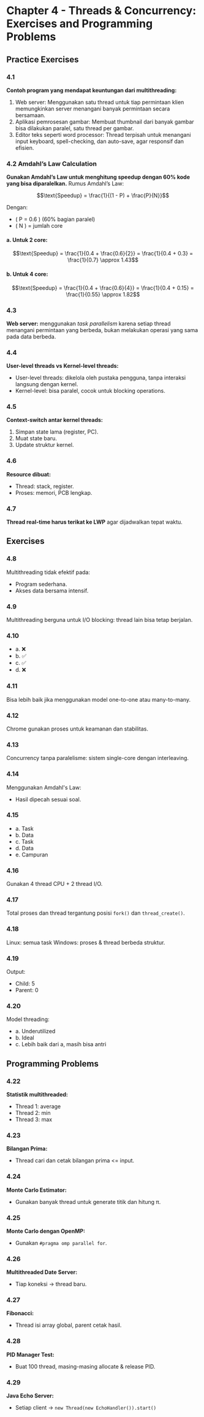 # Chapter 4 - Threads & Concurrency: Exercises and Programming Problems

## Practice Exercises
### 4.1
**Contoh program yang mendapat keuntungan dari multithreading:**
1. Web server: Menggunakan satu thread untuk tiap permintaan klien memungkinkan server menangani banyak permintaan secara bersamaan.  
2. Aplikasi pemrosesan gambar: Membuat thumbnail dari banyak gambar bisa dilakukan paralel, satu thread per gambar.  
3. Editor teks seperti word processor: Thread terpisah untuk menangani input keyboard, spell-checking, dan auto-save, agar responsif dan efisien.  

### 4.2 Amdahl’s Law Calculation
**Gunakan Amdahl’s Law untuk menghitung speedup dengan 60% kode yang bisa diparalelkan.**
Rumus Amdahl’s Law:
```math
\text{Speedup} = \frac{1}{(1 - P) + \frac{P}{N}}
```
Dengan:
- \( P = 0.6 \) (60% bagian paralel)
- \( N \) = jumlah core
#### a. Untuk 2 core:
```math
\text{Speedup} = \frac{1}{0.4 + \frac{0.6}{2}} = \frac{1}{0.4 + 0.3} = \frac{1}{0.7} \approx 1.43
```
#### b. Untuk 4 core:
```math
\text{Speedup} = \frac{1}{0.4 + \frac{0.6}{4}} = \frac{1}{0.4 + 0.15} = \frac{1}{0.55} \approx 1.82
```



### 4.3
**Web server:** menggunakan *task parallelism* karena setiap thread menangani permintaan yang berbeda, bukan melakukan operasi yang sama pada data berbeda.


### 4.4
**User-level threads vs Kernel-level threads:**
- User-level threads: dikelola oleh pustaka pengguna, tanpa interaksi langsung dengan kernel.
- Kernel-level: bisa paralel, cocok untuk blocking operations.

### 4.5
**Context-switch antar kernel threads:**
1. Simpan state lama (register, PC).
2. Muat state baru.
3. Update struktur kernel.

### 4.6
**Resource dibuat:**
- Thread: stack, register.
- Proses: memori, PCB lengkap.

### 4.7
**Thread real-time harus terikat ke LWP** agar dijadwalkan tepat waktu.

## Exercises

### 4.8
Multithreading tidak efektif pada:
- Program sederhana.
- Akses data bersama intensif.

### 4.9
Multithreading berguna untuk I/O blocking: thread lain bisa tetap berjalan.

### 4.10
- a. ❌
- b. ✅
- c. ✅
- d. ❌

### 4.11
Bisa lebih baik jika menggunakan model one-to-one atau many-to-many.

### 4.12
Chrome gunakan proses untuk keamanan dan stabilitas.

### 4.13
Concurrency tanpa paralelisme: sistem single-core dengan interleaving.

### 4.14
Menggunakan Amdahl's Law:
- Hasil dipecah sesuai soal.

### 4.15
- a. Task
- b. Data
- c. Task
- d. Data
- e. Campuran

### 4.16
Gunakan 4 thread CPU + 2 thread I/O.

### 4.17
Total proses dan thread tergantung posisi `fork()` dan `thread_create()`.

### 4.18
Linux: semua task
Windows: proses & thread berbeda struktur.

### 4.19
Output:
- Child: 5
- Parent: 0

### 4.20
Model threading:
- a. Underutilized
- b. Ideal
- c. Lebih baik dari a, masih bisa antri

## Programming Problems

### 4.22
**Statistik multithreaded:**
- Thread 1: average
- Thread 2: min
- Thread 3: max

### 4.23
**Bilangan Prima:**
- Thread cari dan cetak bilangan prima <= input.

### 4.24
**Monte Carlo Estimator:**
- Gunakan banyak thread untuk generate titik dan hitung π.

### 4.25
**Monte Carlo dengan OpenMP:**
- Gunakan `#pragma omp parallel for`.

### 4.26
**Multithreaded Date Server:**
- Tiap koneksi → thread baru.

### 4.27
**Fibonacci:**
- Thread isi array global, parent cetak hasil.

### 4.28
**PID Manager Test:**
- Buat 100 thread, masing-masing allocate & release PID.

### 4.29
**Java Echo Server:**
- Setiap client → `new Thread(new EchoHandler()).start()`

